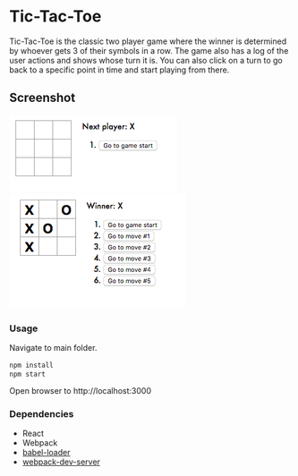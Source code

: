 Tic-Tac-Toe
=====================

Tic-Tac-Toe is the classic two player game where the winner is determined by whoever gets 3 of their symbols in a row.   The game also has a log of the user actions and shows whose turn it is.  You can also click on a turn to go back to a specific point in time and start playing from there.  

## Screenshot

![](https://github.com/chrisliew/Tic-Tac-Toe/blob/master/pics/initial-state.png)
![](https://github.com/chrisliew/tic-tac-toe/blob/master/pics/winner.png)


### Usage

Navigate to main folder.  

```
npm install
npm start
```
Open browser to http://localhost:3000

### Dependencies

* React
* Webpack
* [babel-loader](https://github.com/babel/babel-loader)
* [webpack-dev-server](https://github.com/webpack/webpack-dev-server)
